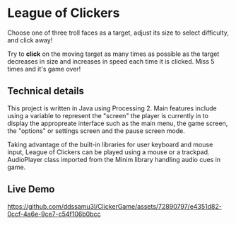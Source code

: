 # League of Clickers

Choose one of three troll faces as a target, adjust its size to select difficulty, and click away!

Try to **click** on the moving target as many times as possible as the target decreases in size and increases in speed each time it is clicked. Miss 5 times and it's game over!

## Technical details

This project is written in Java using Processing 2. Main features include using a variable to represent the "screen" the player is currently in to display the appropreate interface such as the main menu, the game screen, the "options" or settings screen and the pause screen mode. 

Taking advantage of the built-in libraries for user keyboard and mouse input, League of Clickers can be played using a mouse or a trackpad. AudioPlayer class imported from the Minim library handling audio cues in game.

## Live Demo
https://github.com/ddssamu3l/ClickerGame/assets/72890797/e4351d82-0ccf-4a6e-9ce7-c54f106b0bcc


